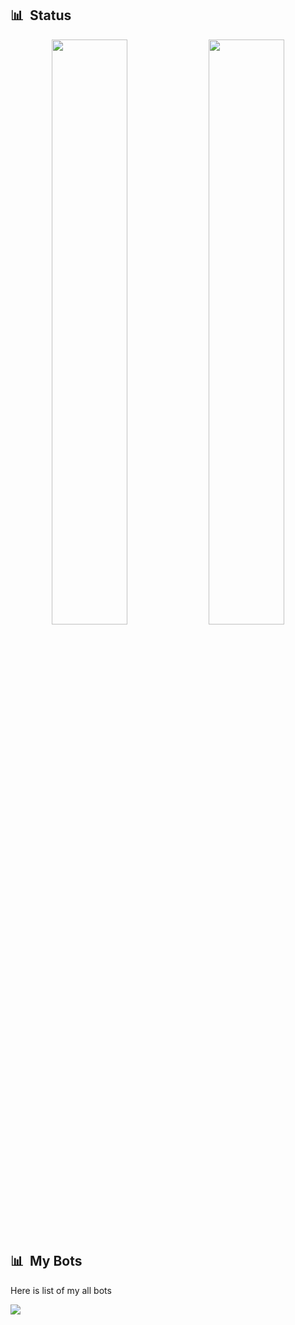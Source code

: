 ## 📊 &nbsp;Status

<p align="center">
    <img
        width="49%"
        src="https://github-readme-stats.vercel.app/api?username=tracemoepy&count_private=true&include_all_commits=true&show_icons=true&theme=tokyonight&custom_title=GitHub+Stats"
    />
    <img
        width="49%"
        src="https://github-readme-streak-stats.herokuapp.com?user=tracemoepy&theme=tokyonight"
    />
</p>

<h3>

## 📊 &nbsp;My Bots
  
Here is list of my all bots
  <!-- Talking about disclaimer -->
  
<a href="https://github.com/tracemoepy/DarkPyro-REV"><img src="https://img.shields.io/badge/DarkPyro%20Userbot-blue.svg?style=for-the-badge&logo=Telegram"></a>
